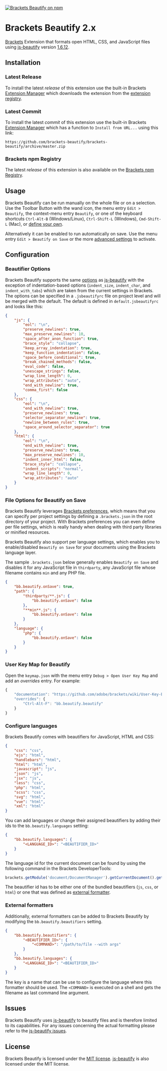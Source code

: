 [![Brackets Beautify on npm](https://img.shields.io/npm/v/brackets-beautify.svg?maxAge=2592000&style=flat-square)](https://www.npmjs.com/package/brackets-beautify)
# Brackets Beautify 2.x
[Brackets][Brackets] Extension that formats open HTML, CSS, and JavaScript files using [js-beautify][js-beautify] version [1.6.12][js-beautify version].

## Installation
### Latest Release
To install the latest _release_ of this extension use the built-in Brackets [Extension Manager][Brackets Extension Manager] which downloads the extension from the [extension registry][Brackets Extension Registry].

### Latest Commit
To install the latest _commit_ of this extension use the built-in Brackets [Extension Manager][Brackets Extension Manager] which has a function to `Install from URL...` using this link:
```
https://github.com/brackets-beautify/brackets-beautify/archive/master.zip
```

### Brackets npm Registry
The latest _release_ of this extension is also available on the [Brackets npm Registry][Brackets npm Registry].

## Usage
Brackets Beautify can be run manually on the whole file or on a selection.
Use the Toolbar Button with the wand icon, the menu entry `Edit > Beautify`, the context-menu entry `Beautify`, or one of the keyboard shortcuts `Ctrl-Alt-B` (Windows/Linux), `Ctrl-Shift-L` (Windows), `Cmd-Shift-L` (Mac), or [define your own][Beautify User Key Map].


Alternatively it can be enabled to run automatically on save.
Use the menu entry `Edit > Beautify on Save` or the more [advanced settings][Beautify Beautify on Save] to activate.

## Configuration
### Beautifier Options
Brackets Beautify supports the same [options][js-beautify options] as [js-beautify][js-beautify] with the exception of indentation-based options (`indent_size`, `indent_char`, and `indent_with_tabs`) which are taken from the current settings in Brackets.
The options can be specified in a `.jsbeautifyrc` file on project level and will be merged with the default.
The default is defined in `default.jsbeautifyrc` and looks like this:
```json
{
    "js": {
        "eol": "\n",
        "preserve_newlines": true,
        "max_preserve_newlines": 10,
        "space_after_anon_function": true,
        "brace_style": "collapse",
        "keep_array_indentation": true,
        "keep_function_indentation": false,
        "space_before_conditional": true,
        "break_chained_methods": false,
        "eval_code": false,
        "unescape_strings": false,
        "wrap_line_length": 0,
        "wrap_attributes": "auto",
        "end_with_newline": true,
        "comma_first": false
    },
    "css": {
        "eol": "\n",
        "end_with_newline": true,
        "preserve_newlines": true,
        "selector_separator_newline": true,
        "newline_between_rules": true,
        "space_around_selector_separator": true
    },
    "html": {
        "eol": "\n",
        "end_with_newline": true,
        "preserve_newlines": true,
        "max_preserve_newlines": 10,
        "indent_inner_html": false,
        "brace_style": "collapse",
        "indent_scripts": "normal",
        "wrap_line_length": 0,
        "wrap_attributes": "auto"
    }
}
```

### File Options for Beautify on Save
Brackets Beautify leverages [Brackets preferences][Brackets preferences], which means that you can specify per project settings by defining a `.brackets.json` in the root directory of your project. With Brackets preferences you can even define per file settings, which is really handy when dealing with third party libraries or minified resources.

Brackets Beautify also support per language settings, which enables you to enable/disabled `Beautify on Save` for your documents using the Brackets language layer.

The sample `.brackets.json` below generally enables `Beautify on Save` and disables it for any JavaScript file in `thirdparty`, any JavaScript file whose filename contains `min` and any PHP file.
```json
{
    "bb.beautify.onSave": true,
    "path": {
        "thirdparty/**.js": {
            "bb.beautify.onSave": false
        },
        "**min**.js": {
            "bb.beautify.onSave": false
        }
    },
    "language": {
        "php": {
            "bb.beautify.onSave": false
        }
    }
}
```

### User Key Map for Beautify
Open the `keymap.json` with the menu entry `Debug > Open User Key Map` and add an _overrides_ entry.
For example:
```js
{
    "documentation": "https://github.com/adobe/brackets/wiki/User-Key-Bindings",
    "overrides": {
        "Ctrl-Alt-F": "bb.beautify.beautify"
    }
}
```

### Configure languages
Brackets Beautify comes with beautifiers for JavaScript, HTML and CSS:
```json
{
    "css": "css",
    "ejs": "html",
    "handlebars": "html",
    "html": "html",
    "javascript": "js",
    "json": "js",
    "jsx": "js",
    "less": "css",
    "php": "html",
    "scss": "css",
    "svg": "html",
    "vue": "html",
    "xml": "html"
}
```

You can add languages or change their assigned beautifiers by adding their ids to the `bb.beautify.languages` setting:
```json
{
    "bb.beautify.languages": {
        "<LANGUAGE_ID>": "<BEAUTIFIER_ID>"
    }
}
```

The language id for the current document can be found by using the following command in the Brackets DeveloperTools:
```js
brackets.getModule('document/DocumentManager').getCurrentDocument().getLanguage().getId();
```

The beautifier id has to be either one of the bundled beautifiers (`js`, `css`, or `html`) or one that was defined as [external formatter][Beautify External Formatters].

### External formatters
Additionally, external formatters can be added to Brackets Beautify by modifying the `bb.beautify.beautifiers` setting.
```json
{
    "bb.beautify.beautifiers": {
        "<BEAUTIFIER_ID>": {
            "<COMMAND>": "/path/to/file --with args"
        }
    },
    "bb.beautify.languages": {
        "<LANGUAGE_ID>": "<BEAUTIFIER_ID>"
    }
}
```
The key is a name that can be use to configure the language where this formatter should be used.
The `<COMMAND>` is executed on a shell and gets the filename as last command line argument.


## Issues
Brackets Beautify uses [js-beautify][js-beautify] to beautify files and is therefore limited to its capabilities.
For any issues concerning the actual formatting please refer to the [js-beautify issues][js-beautify issues].

## License
Brackets Beautify is licensed under the [MIT license][MIT]. [js-beautify][js-beautify] is also licensed under the MIT license.

[Brackets]: http://brackets.io
[Brackets Extension Manager]: https://github.com/adobe/brackets/wiki/Brackets-Extensions
[Brackets Extension Registry]: https://brackets-registry.aboutweb.com
[Brackets preferences]: https://github.com/adobe/brackets/wiki/How-to-Use-Brackets#preferences
[Brackets npm Registry]: https://github.com/zaggino/brackets-npm-registry
[Beautify User Key Map]: https://github.com/brackets-beautify/brackets-beautify#user-key-map-for-beautify
[Beautify Beautify on Save]: https://github.com/brackets-beautify/brackets-beautify#file-options-for-beautify-on-save
[Beautify External Formatters]: https://github.com/brackets-beautify/brackets-beautify#external-formatters
[Beautify latest release]: https://github.com/brackets-beautify/brackets-beautify/releases/latest
[js-beautify]: https://github.com/beautify-web/js-beautify
[js-beautify version]: https://github.com/beautify-web/js-beautify/blob/master/CHANGELOG.md#v1612
[js-beautify issues]: https://github.com/beautify-web/js-beautify/issues
[js-beautify options]: https://github.com/beautify-web/js-beautify#options
[MIT]: http://opensource.org/licenses/MIT
